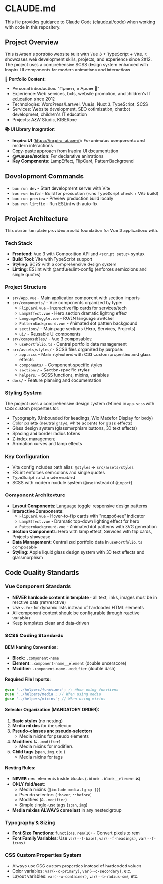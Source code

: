 # CLAUDE.md

This file provides guidance to Claude Code (claude.ai/code) when working with code in this repository.

## Project Overview

This is Arsen's portfolio website built with Vue 3 + TypeScript + Vite. It showcases web development skills, projects, and experience since 2012. The project uses a comprehensive SCSS design system enhanced with Inspira UI components for modern animations and interactions.

**🎯 Portfolio Content:**
- Personal introduction: "Привет, я Арсен 👋"
- Experience: Web services, bots, website promotion, and children's IT education since 2012
- Technologies: WordPress/Laravel, Vue.js, Nuxt 3, TypeScript, SCSS
- Services: Website development, SEO optimization, chatbot development, children's IT education
- Projects: A&W Studio, KIBERone

**📚 UI Library Integration:**
- **Inspira UI** (https://inspira-ui.com/): For animated components and modern interactions
- Copy-paste approach from Inspira UI documentation
- **@vueuse/motion**: For declarative animations
- **Key Components**: LampEffect, FlipCard, PatternBackground

## Development Commands

- `bun run dev` - Start development server with Vite
- `bun run build` - Build for production (runs TypeScript check + Vite build)
- `bun run preview` - Preview production build locally
- `bun run lintfix` - Run ESLint with auto-fix

## Project Architecture

This starter template provides a solid foundation for Vue 3 applications with:

### Tech Stack
- **Frontend**: Vue 3 with Composition API and `<script setup>` syntax
- **Build Tool**: Vite with TypeScript support
- **Styling**: SCSS with a comprehensive design system
- **Linting**: ESLint with @antfu/eslint-config (enforces semicolons and single quotes)

### Project Structure
- `src/App.vue` - Main application component with section imports
- `src/components/` - Vue components organized by type:
  - `FlipCard.vue` - Interactive flip cards for services/tech
  - `LampEffect.vue` - Hero section dramatic lighting effect
  - `LanguageToggle.vue` - RU/EN language switcher
  - `PatternBackground.vue` - Animated dot pattern background
  - `sections/` - Main page sections (Hero, Services, Projects)
  - `ui/` - Reusable UI components
- `src/composables/` - Vue 3 composables:
  - `usePortfolio.ts` - Central portfolio data management
- `src/assets/styles/` - SCSS files organized by purpose:
  - `app.scss` - Main stylesheet with CSS custom properties and glass effects
  - `components/` - Component-specific styles
  - `sections/` - Section-specific styles
  - `helpers/` - SCSS functions, mixins, variables
- `docs/` - Feature planning and documentation

### Styling System
The project uses a comprehensive design system defined in `app.scss` with CSS custom properties for:
- Typography (Unbounded for headings, Wix Madefor Display for body)
- Color palette (neutral grays, white accents for glass effects)
- Glass design system (glassmorphism buttons, 3D text effects)
- Spacing and border radius tokens
- Z-index management
- Animation curves and lamp effects

### Key Configuration
- Vite config includes path alias: `@styles` → `src/assets/styles`
- ESLint enforces semicolons and single quotes
- TypeScript strict mode enabled
- SCSS with modern module system (`@use` instead of `@import`)

### Component Architecture
- **Layout Components**: Language toggle, responsive design patterns
- **Interactive Components**: 
  - `FlipCard.vue` - Hover-to-flip cards with "подробнее" indicator
  - `LampEffect.vue` - Dramatic top-down lighting effect for hero
  - `PatternBackground.vue` - Animated dot patterns with SVG generation
- **Section Components**: Hero with lamp effect, Services with flip cards, Projects showcase
- **Data Management**: Centralized portfolio data in `usePortfolio.ts` composable
- **Styling**: Apple liquid glass design system with 3D text effects and glassmorphism

## Code Quality Standards

### Vue Component Standards
- **NEVER hardcode content in template** - all text, links, images must be in reactive data (ref/reactive)
- Use `v-for` for dynamic lists instead of hardcoded HTML elements
- All component content should be configurable through reactive variables
- Keep templates clean and data-driven

### SCSS Coding Standards

#### BEM Naming Convention:
- **Block**: `.component-name`
- **Element**: `.component-name__element` (double underscore)
- **Modifier**: `.component-name--modifier` (double dash)

#### Required File Imports:
```scss
@use '../helpers/functions'; // When using functions
@use '../helpers/media'; // When using media
@use '../helpers/mixins'; // When using mixins
```

#### Selector Organization (MANDATORY ORDER):
1. **Basic styles** (no nesting)
2. **Media mixins** for the selector
3. **Pseudo-classes and pseudo-selectors**
   - Media mixins for pseudo elements
4. **Modifiers** (`&--modifier`)
   - Media mixins for modifiers
5. **Child tags** (`span`, `img`, etc.)
   - Media mixins for tags

#### Nesting Rules:
- **NEVER** nest elements inside blocks (`.block .block__element` ❌)
- **ONLY fold/nest**:
  - Media mixins (`@include media.lg-up {}`)
  - Pseudo selectors (`:hover`, `::before`)
  - Modifiers (`&--modifier`)
  - Simple single-use tags (`span`, `img`)
- **Media mixins ALWAYS come last** in any nested group

### Typography & Sizing
- **Font Size Functions**: `functions.rem(16)` - Convert pixels to rem
- **Font Family Variables**: Use `var(--f-base)`, `var(--f-headings)`, `var(--f-icons)`

### CSS Custom Properties System
- Always use CSS custom properties instead of hardcoded values
- Color variables: `var(--c-primary)`, `var(--c-secondary)`, etc.
- Layout variables: `var(--w-container)`, `var(--b-radius-sm)`, etc.

